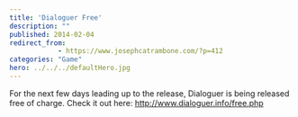 ```yaml
---
title: 'Dialoguer Free'
description: ""
published: 2014-02-04
redirect_from: 
            - https://www.josephcatrambone.com/?p=412
categories: "Game"
hero: ../../../defaultHero.jpg
---
```

For the next few days leading up to the release, Dialoguer is being released free of charge. Check it out here: <http://www.dialoguer.info/free.php>
